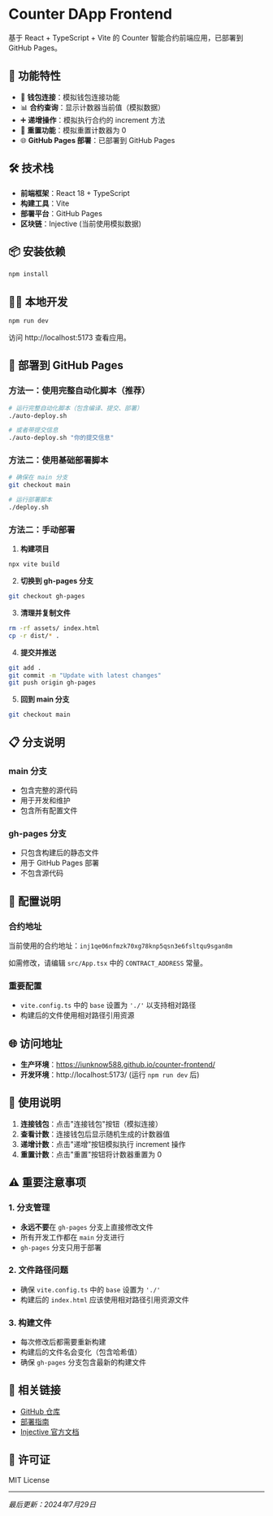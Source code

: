 # Counter DApp Frontend

基于 React + TypeScript + Vite 的 Counter 智能合约前端应用，已部署到 GitHub Pages。

## 🚀 功能特性

- 🔗 **钱包连接**：模拟钱包连接功能
- 📊 **合约查询**：显示计数器当前值（模拟数据）
- ➕ **递增操作**：模拟执行合约的 increment 方法
- 🔄 **重置功能**：模拟重置计数器为 0
- 🌐 **GitHub Pages 部署**：已部署到 GitHub Pages

## 🛠️ 技术栈

- **前端框架**：React 18 + TypeScript
- **构建工具**：Vite
- **部署平台**：GitHub Pages
- **区块链**：Injective (当前使用模拟数据)

## 📦 安装依赖

```bash
npm install
```

## 🏃‍♂️ 本地开发

```bash
npm run dev
```

访问 http://localhost:5173 查看应用。

## 🚀 部署到 GitHub Pages

### 方法一：使用完整自动化脚本（推荐）

```bash
# 运行完整自动化脚本（包含编译、提交、部署）
./auto-deploy.sh

# 或者带提交信息
./auto-deploy.sh "你的提交信息"
```

### 方法二：使用基础部署脚本

```bash
# 确保在 main 分支
git checkout main

# 运行部署脚本
./deploy.sh
```

### 方法二：手动部署

1. **构建项目**
```bash
npx vite build
```

2. **切换到 gh-pages 分支**
```bash
git checkout gh-pages
```

3. **清理并复制文件**
```bash
rm -rf assets/ index.html
cp -r dist/* .
```

4. **提交并推送**
```bash
git add .
git commit -m "Update with latest changes"
git push origin gh-pages
```

5. **回到 main 分支**
```bash
git checkout main
```

## 📋 分支说明

### main 分支
- 包含完整的源代码
- 用于开发和维护
- 包含所有配置文件

### gh-pages 分支
- 只包含构建后的静态文件
- 用于 GitHub Pages 部署
- 不包含源代码

## 🔧 配置说明

### 合约地址
当前使用的合约地址：`inj1qe06nfmzk70xg78knp5qsn3e6fsltqu9sgan8m`

如需修改，请编辑 `src/App.tsx` 中的 `CONTRACT_ADDRESS` 常量。

### 重要配置
- `vite.config.ts` 中的 `base` 设置为 `'./'` 以支持相对路径
- 构建后的文件使用相对路径引用资源

## 🌐 访问地址

- **生产环境**：https://iunknow588.github.io/counter-frontend/
- **开发环境**：http://localhost:5173/ (运行 `npm run dev` 后)

## 📝 使用说明

1. **连接钱包**：点击"连接钱包"按钮（模拟连接）
2. **查看计数**：连接钱包后显示随机生成的计数器值
3. **递增计数**：点击"递增"按钮模拟执行 increment 操作
4. **重置计数**：点击"重置"按钮将计数器重置为 0

## ⚠️ 重要注意事项

### 1. 分支管理
- **永远不要**在 `gh-pages` 分支上直接修改文件
- 所有开发工作都在 `main` 分支进行
- `gh-pages` 分支只用于部署

### 2. 文件路径问题
- 确保 `vite.config.ts` 中的 `base` 设置为 `'./'`
- 构建后的 `index.html` 应该使用相对路径引用资源文件

### 3. 构建文件
- 每次修改后都需要重新构建
- 构建后的文件名会变化（包含哈希值）
- 确保 `gh-pages` 分支包含最新的构建文件

## 🔗 相关链接

- [GitHub 仓库](https://github.com/iunknow588/counter-frontend)
- [部署指南](DEPLOYMENT_GUIDE.md)
- [Injective 官方文档](https://docs.ts.injective.network/)

## 📄 许可证

MIT License

---
*最后更新：2024年7月29日*
